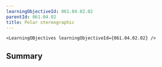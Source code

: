 ```yaml
---
learningObjectiveId: 061.04.02.02
parentId: 061.04.02
title: Polar stereographic
---
```


```tsx eval
<LearningOBjectives learningObjectiveId={061.04.02.02} />
```

## Summary
